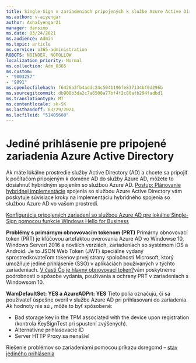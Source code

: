 ```yaml
---
title: Single-Sign v zariadeniach pripojených k službe Azure Active Directory
ms.author: v-aiyengar
author: AshaIyengar21
manager: dansimp
ms.date: 03/24/2021
ms.audience: Admin
ms.topic: article
ms.service: o365-administration
ROBOTS: NOINDEX, NOFOLLOW
localization_priority: Normal
ms.collection: Adm_O365
ms.custom:
- "9003257"
- "9891"
ms.openlocfilehash: f6426a3fb4addc24c5041196fe837134bf0d296b
ms.sourcegitcommit: db908b3da2c7a6508a77bf4f2c80afb294fadbd1
ms.translationtype: MT
ms.contentlocale: sk-SK
ms.lasthandoff: 03/29/2021
ms.locfileid: "51405660"
---
```

# <a name="single-sign-on-for-azure-active-directory-joined-devices"></a>Jediné prihlásenie pre pripojené zariadenia Azure Active Directory

Ak máte lokálne prostredie služby Active Directory (AD) a chcete sa pripojiť k počítačom pripojeným k doméne AD do služby Azure AD, môžete to dosiahnuť hybridným spojením so službou Azure AD. [Postup: Plánovanie hybridnej implementácie](https://docs.microsoft.com/azure/active-directory/devices/hybrid-azuread-join-plan) spojenia so službou Azure Active Directory vám poskytuje súvisiace kroky na implementáciu hybridného spojenia so službou Azure AD vo vašom prostredí.

[Konfigurácia pripojených zariadení so službou Azure AD pre lokálne Single-Sign pomocou funkcie Windows Hello for Business](https://docs.microsoft.com/azure/active-directory/devices/hybrid-azuread-join-plan) 

**Problémy s primárnym obnovovacím tokenom (PRT)** Primárny obnovovací token (PRT) je kľúčovou artefaktou overovania Azure AD vo Windowse 10, Windows Serveri 2016 a novších verziách, zariadeniach so systémom iOS a Android. Je to JSON Web Token (JWT) špeciálne vydaný sprostredkovateľom tokenov prvej strany spoločnosti Microsoft, ktorý umožňuje jediné prihlásenie (SSO) v aplikáciách používaných v týchto zariadeniach. [V časti Čo je hlavný obnovovací token?](https://docs.microsoft.com/azure/active-directory/devices/concept-primary-refresh-token)vám poskytneme podrobnosti o spôsobe vydania, používania a ochrany PRT v zariadeniach s Windowsom 10.

**WamDefaultSet: YES a AzureADPrt: YES** Tieto polia označujú, či sa používateľ úspešne overil v službe Azure AD pri prihlasovaní do zariadenia. Ak hodnoty nie sú **,** môže to byť spôsobené:

- Bad storage key in the TPM associated with the device upon registration (kontrola KeySignTest pri spustení zvýšených).
- Alternatívne prihlasovacie ID
- Server HTTP Proxy sa nenašiel

Riešenie problémov so zariadeniami pomocou príkazu dsregcmd – [stav jediného prihlásenia](https://docs.microsoft.com/azure/active-directory/devices/troubleshoot-device-dsregcmd#sso-state)
